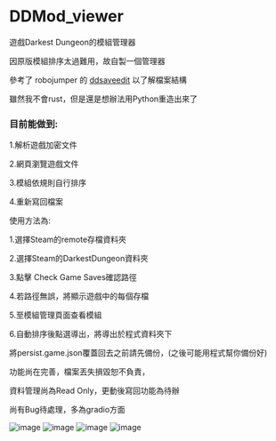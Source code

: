 # DDMod_viewer
遊戲Darkest Dungeon的模組管理器

因原版模組排序太過難用，故自製一個管理器

參考了 robojumper 的 [ddsaveedit](https://github.com/robojumper/DarkestDungeonSaveEditor/tree/master/rust/ddsaveedit/wasm-ddsaveedit) 以了解檔案結構

雖然我不會rust，但是還是想辦法用Python重造出來了

### 目前能做到:

1.解析遊戲加密文件

2.網頁瀏覽遊戲文件

3.模組依規則自行排序

4.重新寫回檔案

使用方法為:

1.選擇Steam的remote存檔資料夾
  
2.選擇Steam的DarkestDungeon資料夾
  
3.點擊 Check Game Saves確認路徑
  
4.若路徑無誤，將顯示遊戲中的每個存檔
  
5.至模組管理頁面查看模組
  
6.自動排序後點選導出，將導出於程式資料夾下


將persist.game.json覆蓋回去之前請先備份，(之後可能用程式幫你備份好)

功能尚在完善，檔案丟失損毀恕不負責，
  
資料管理尚為Read Only，更動後寫回功能為待辦
  
尚有Bug待處理，多為gradio方面

![image](https://cdn.discordapp.com/attachments/804707001409601547/1213890746516504606/image.png?ex=65f71eda&is=65e4a9da&hm=b4c2d314e006a8d0b5037884ddaa892f98c49add6929e7fe0124c240585e11ac&)
![image](https://media.discordapp.net/attachments/804707001409601547/1213887429539536986/image.png?ex=65f71bc4&is=65e4a6c4&hm=0ea6d893e5964d370b77dd04bafde35918de310ca3b5e389ff36e4c76ea504c9&=&format=webp&quality=lossless&width=1190&height=660)
![image](https://media.discordapp.net/attachments/804707001409601547/1213887505707958302/image.png?ex=65f71bd6&is=65e4a6d6&hm=9cf3483b433c168550e15735d86445a95982bce6e9dd1b6b63dd3d6cfc0545c2&=&format=webp&quality=lossless&width=1440&height=633)
![image](https://cdn.discordapp.com/attachments/804707001409601547/1213898116080730112/image.png?ex=65f725b8&is=65e4b0b8&hm=4416a0389b4d566cfe7a9dcffe6008d30acd7698e389d418ab865cc5df537089&)
